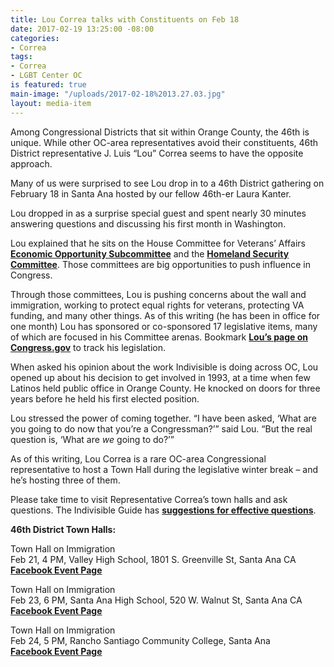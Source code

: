 ```yaml
---
title: Lou Correa talks with Constituents on Feb 18
date: 2017-02-19 13:25:00 -08:00
categories:
- Correa
tags:
- Correa
- LGBT Center OC
is featured: true
main-image: "/uploads/2017-02-18%2013.27.03.jpg"
layout: media-item
---
```


Among Congressional Districts that sit within Orange County, the 46th is unique. While other OC-area representatives avoid their constituents, 46th District representative J. Luis “Lou” Correa seems to have the opposite approach.

Many of us were surprised to see Lou drop in to a 46th District gathering on February 18 in Santa Ana hosted by our fellow 46th-er Laura Kanter.

Lou dropped in as a surprise special guest and spent nearly 30 minutes answering questions and discussing his first month in Washington.

Lou explained that he sits on the House Committee for Veterans’ Affairs **[Economic Opportunity Subcommittee](https://veterans.house.gov/subcommittees/economic-opportunity-115th-congress)** and the **[Homeland Security Committee](https://homeland.house.gov/subcommittee/full_committee/)**. Those committees are big opportunities to push influence in Congress.

Through those committees, Lou is pushing concerns about the wall and immigration, working to protect equal rights for veterans, protecting VA funding, and many other things. As of this writing (he has been in office for one month) Lou has sponsored or co-sponsored 17 legislative items, many of which are focused in his Committee arenas. Bookmark **[Lou’s page on Congress.gov](https://www.congress.gov/member/j-correa/C001110)** to track his legislation.

When asked his opinion about the work Indivisible is doing across OC, Lou opened up about his decision to get involved in 1993, at a time when few Latinos held public office in Orange County. He knocked on doors for three years before he held his first elected position.

Lou stressed the power of coming together. “I have been asked, ‘What are you going to do now that you’re a Congressman?’” said Lou. “But the real question is, ‘What are *we* going to do?’”

As of this writing, Lou Correa is a rare OC-area Congressional representative to host a Town Hall during the legislative winter break – and he’s hosting three of them.

Please take time to visit Representative Correa’s town halls and ask questions. The Indivisible Guide has **[suggestions for effective questions](https://www.indivisibleguide.com/resources-2/2017/2/11/town-hall-tips-fact-sheet)**.

**46th District Town Halls:**

Town Hall on Immigration\
Feb 21, 4 PM, Valley High School, 1801 S. Greenville St, Santa Ana CA\
**[Facebook Event Page](https://www.facebook.com/events/1902035196699021/)**

Town Hall on Immigration\
Feb 23, 6 PM, Santa Ana High School, 520 W. Walnut St, Santa Ana CA\
**[Facebook Event Page](https://www.facebook.com/events/1917025945196507/)**

Town Hall on Immigration\
Feb 24, 5 PM, Rancho Santiago Community College, Santa Ana\
**[Facebook Event Page](https://www.facebook.com/events/872112182928844/)**